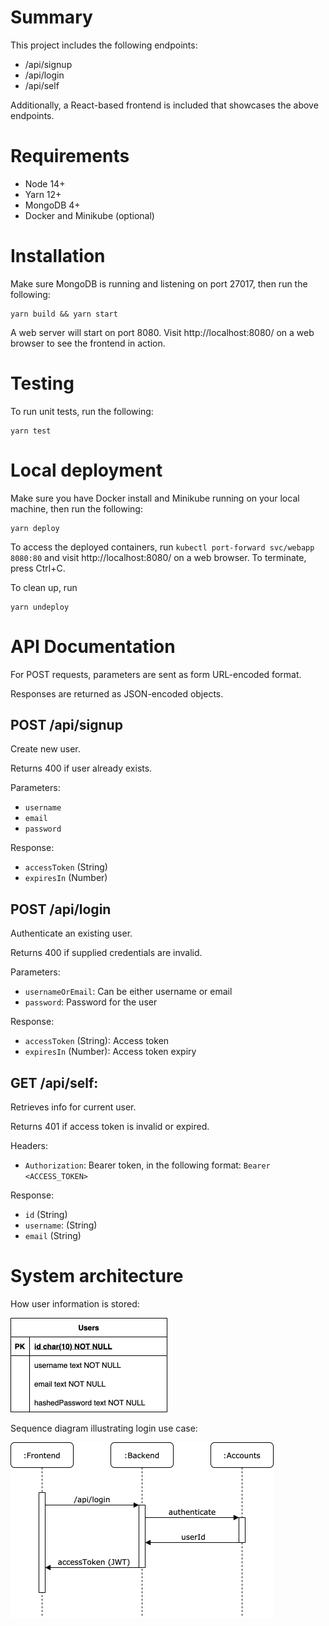 # Summary

This project includes the following endpoints:

* /api/signup
* /api/login
* /api/self

Additionally, a React-based frontend is included that showcases the above endpoints.

# Requirements

* Node 14+
* Yarn 12+
* MongoDB 4+
* Docker and Minikube (optional)

# Installation

Make sure MongoDB is running and listening on port 27017, then run the following:

    yarn build && yarn start

A web server will start on port 8080. Visit http://localhost:8080/ on a web browser to see the frontend in action.

# Testing

To run unit tests, run the following:

    yarn test

# Local deployment

Make sure you have Docker install and Minikube running on your local machine, then run the following:

    yarn deploy

To access the deployed containers, run `kubectl port-forward svc/webapp 8080:80` and visit http://localhost:8080/ on a web browser. To terminate, press Ctrl+C.

To clean up, run

    yarn undeploy


# API Documentation

For POST requests, parameters are sent as form URL-encoded format.

Responses are returned as JSON-encoded objects.

## POST /api/signup

Create new user.

Returns 400 if user already exists.

Parameters:

* `username`
* `email`
* `password`

Response:

* `accessToken` (String)
* `expiresIn` (Number)


## POST /api/login

Authenticate an existing user.

Returns 400 if supplied credentials are invalid.

Parameters:

* `usernameOrEmail`: Can be either username or email
* `password`: Password for the user

Response:

* `accessToken` (String): Access token
* `expiresIn` (Number): Access token expiry

## GET /api/self:

Retrieves info for current user.

Returns 401 if access token is invalid or expired.

Headers:

* `Authorization`: Bearer token, in the following format: `Bearer <ACCESS_TOKEN>`

Response:

* `id` (String)
* `username`: (String)
* `email` (String)

# System architecture

How user information is stored:

<img src="docs/erd.png" width="251">

Sequence diagram illustrating login use case:

<img src="docs/sequence.png" width="421">
